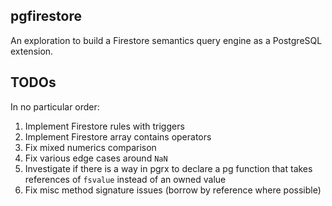 ## pgfirestore

An exploration to build a Firestore semantics query engine as a PostgreSQL extension.

## TODOs

In no particular order:

1. Implement Firestore rules with triggers
2. Implement Firestore array contains operators
3. Fix mixed numerics comparison
4. Fix various edge cases around `NaN`
5. Investigate if there is a way in pgrx to declare a pg function that takes references of `fsvalue` instead of an owned value
6. Fix misc method signature issues (borrow by reference where possible)